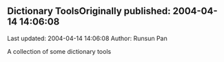 ## Dictionary ToolsOriginally published: 2004-04-14 14:06:08 
Last updated: 2004-04-14 14:06:08 
Author: Runsun Pan 
 
A collection of some dictionary tools